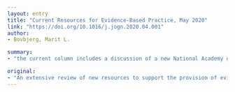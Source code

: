 ```yaml
---
layout: entry
title: "Current Resources for Evidence-Based Practice, May 2020"
link: "https://doi.org/10.1016/j.jogn.2020.04.001"
author:
- Bovbjerg, Marit L.

summary:
- "the current column includes a discussion of a new National Academy of Medicine report on planned place of birth and implications during the SARS-CoV-2 pandemic. Commentaries on reviews focused on anorectal sexually transmitted infections and feeding methods following cleft lip repair in infants. New resources to support evidence-based care for women and infants are being reviewed. Current column includes review of new resources. The current column is a review of the National Academie of Medicine's new report."

original:
- "An extensive review of new resources to support the provision of evidence-based care for women and infants. The current column includes a discussion of a new National Academy of Medicine report on planned place of birth and implications during the SARS-CoV-2 pandemic and commentaries on reviews focused on anorectal sexually transmitted infections and feeding methods following cleft lip repair in infants."
---
```


